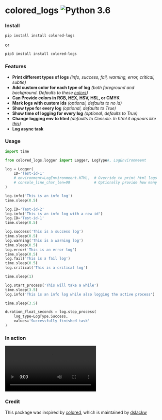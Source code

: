 # colored_logs ![Python 3.6](https://img.shields.io/static/v1?label=Python&message=3.6%20|%203.7&color=blue)

### Install
```Bash
pip install install colored-logs
```
or
```Bash
pip3 install install colored-logs
```

### Features
* __Print different types of logs__ _(info, success, fail, warning, error, critical, subtle)_
* __Add custom color for each type of log__ _(both foreground and background. Defaults to these [colors](https://coolors.co/b4aea8-3ea966-c8553d-f28f3b-a22b24-f3f3f3-982720-2bc4e9-918b86))_
* __Can Provide colors in RGB, HEX, HSV, HSL, or CMYK__
* __Mark logs with custom ids__ _(optional, defaults to no id)_
* __Show type for every log__ _(optional, defaults to True)_
* __Show time of logging for every log__ _(optional, defaults to True)_
* __Change logging env to html__ _(defaults to Console. In html it appears like [this](https://jsfiddle.net/s2b4zpdq/))_
* __Log async task__

### Usage
```Python
import time

from colored_logs.logger import Logger, LogType#, LogEnvironmeent

log = Logger(
    ID='Test-id-1'
    # environment=LogEnvironmeent.HTML,  # Override to print html logs
    # console_line_char_len=90           # Optionally provide how many chars does fir in one consolee line
)

log.info('This is an info log')
time.sleep(0.5)

log.ID='Test-id-2'
log.info('This is an info log with a new id')
log.ID='Test-id-1'
time.sleep(0.5)

log.success('This is a success log')
time.sleep(0.5)
log.warning('This is a warning log')
time.sleep(0.5)
log.error('This is an error log')
time.sleep(0.5)
log.fail('This is a fail log')
time.sleep(0.5)
log.critical('This is a critical log')

time.sleep(1)

log.start_process('This will take a while')
time.sleep(3.5)
log.info('This is an info log while also logging the active process')

time.sleep(3.5)

duration_float_seconds = log.stop_process(
    log_type=LogType.Success,
    values='Successfully finished task'
)
```

### In action
![video](https://i.imgur.com/IimE90q.mp4)

### Credit
This package was inspired by [colored](https://pypi.org/project/colored/), which is maintained by [dslackw](https://pypi.org/user/dslackw/)
